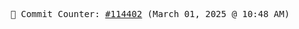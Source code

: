 <p align="center">
    <samp>
        📮 Commit Counter: <a href="https://github.com/Javascript-void0/Javascript-void0/commits/main">#114402</a> (March 01, 2025 @ 10:48 AM)
    </samp>
</p>